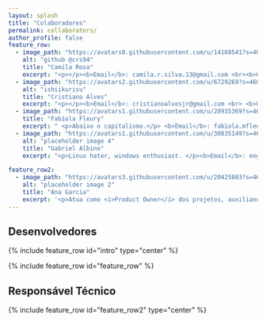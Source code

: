 ```yaml
---
layout: splash
title: "Colaboradores"
permalink: collaborators/
author_profile: false
feature_row:
  - image_path: "https://avatars0.githubusercontent.com/u/14168541?s=460&v=4"
    alt: "github @crs94"
    title: "Camila Rosa"
    excerpt: "<p></p><b>Email</b>: camila.r.silva.13@gmail.com <br><b>Github</b>: @crs94 <br><br><b>Telefone</b>: (61) 98639-5996"
  - image_path: "https://avatars2.githubusercontent.com/u/6729269?s=460&v=4"
    alt: "ishiikurisu"
    title: "Cristiano Alves"
    excerpt: "<p></p><b>Email</b>: cristianoalvesjr@gmail.com <br> <b>Github</b>: @gishiikurisu  <br><br> <b>Telefone</b>: (61) 98534-9769"
  - image_path: "https://avatars1.githubusercontent.com/u/20935369?s=460&v=4"
    title: "Fabíola Fleury"
    excerpt: " <p>Abaixo o capitalismo.</p> <b>Email</b>: fabiola.mfleury@gmail.com <br><b>Github</b>: @fabiolamfleury"
  - image_path: "https://avatars1.githubusercontent.com/u/30835149?s=460&v=4"
    alt: "placeholder image 4"
    title: "Gabriel Albino"
    excerpt: "<p>Linux hater, windows enthusiast. </p><b>Email</b>: enggabrielalbino@gmail.com <b>Github</b>: @gabrielalbino"

feature_row2:
  - image_path: "https://avatars3.githubusercontent.com/u/20425803?s=460&v=4"
    alt: "placeholder image 2"
    title: "Ana Garcia"
    excerpt: '<p>Atua como <i>Product Owner</i> dos projetos, auxiliando com o vocabulário da área e também com as necessidades dos usuários</p> <b>Email</b>: anacog@gmail.com <br> <b>Github</b>: @anacog'
---
```


<h2>Desenvolvedores</h2>

{% include feature_row id="intro" type="center" %}

{% include feature_row id="feature_row" %}


<h2>Responsável Técnico</h2>

{% include feature_row id="feature_row2" type="center" %}
